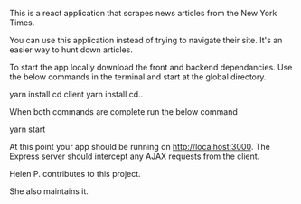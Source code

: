 This is a react application that scrapes news articles from the New York Times.

You can use this application instead of trying to navigate their site. It's an easier way to hunt down articles.

To start the app locally download the front and backend dependancies. Use the below commands in the terminal and start at the global directory.

yarn install
cd client
yarn install
cd..

When both commands are complete run the below command

yarn start

At this point your app should be running on <http://localhost:3000>. The Express server should intercept any AJAX requests from the client.

Helen P. contributes to this project. 

She also maintains it. 
